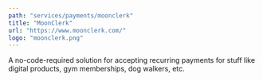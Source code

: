 ```yaml
---
path: "services/payments/moonclerk"
title: "MoonClerk"
url: "https://www.moonclerk.com/"
logo: "moonclerk.png"
---
```


A no-code-required solution for accepting recurring payments for stuff like digital products, gym memberships, dog walkers, etc.
